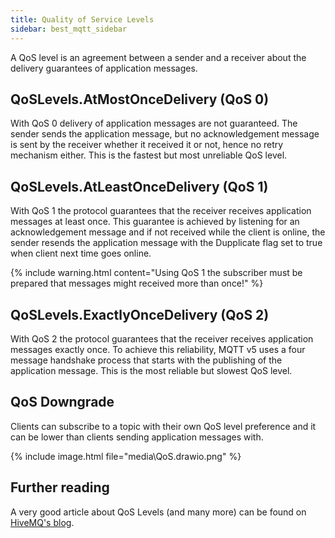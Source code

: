 ```yaml
---
title: Quality of Service Levels
sidebar: best_mqtt_sidebar
---
```


A QoS level is an agreement between a sender and a receiver about the delivery guarantees of application messages.

## QoSLevels.AtMostOnceDelivery (QoS 0)

With QoS 0 delivery of application messages are not guaranteed. The sender sends the application message, but no acknowledgement message is sent by the receiver whether it received it or not, hence no retry mechanism either.
This is the fastest but most unreliable QoS level.

## QoSLevels.AtLeastOnceDelivery (QoS 1)

With QoS 1 the protocol guarantees that the receiver receives application messages at least once. 
This guarantee is achieved by listening for an acknowledgement message and if not received while the client is online, the sender resends the application message with the Dupplicate flag set to true when client next time goes online.

{% include warning.html content="Using QoS 1 the subscriber must be prepared that messages might received more than once!" %}

## QoSLevels.ExactlyOnceDelivery (QoS 2)

With QoS 2 the protocol guarantees that the receiver receives application messages exactly once.
To achieve this reliability, MQTT v5 uses a four message handshake process that starts with the publishing of the application message. This is the most reliable but slowest QoS level.

## QoS Downgrade

Clients can subscribe to a topic with their own QoS level preference and it can be lower than clients sending application messages with.

{% include image.html file="media\QoS.drawio.png" %}

## Further reading

A very good article about QoS Levels (and many more) can be found on [HiveMQ's blog](https://www.hivemq.com/blog/mqtt-essentials-part-6-mqtt-quality-of-service-levels/).